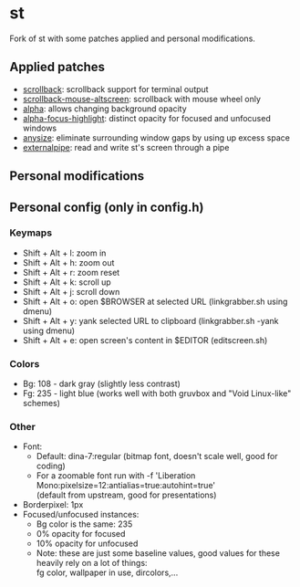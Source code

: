 # st

Fork of st with some patches applied and personal modifications.

## Applied patches

* [scrollback](https://st.suckless.org/patches/scrollback/): scrollback support for terminal output
* [scrollback-mouse-altscreen](https://st.suckless.org/patches/scrollback/): scrollback with mouse wheel only
* [alpha](https://st.suckless.org/patches/alpha/): allows changing background opacity
* [alpha-focus-highlight](https://st.suckless.org/patches/alpha_focus_highlight/): distinct opacity for focused and unfocused windows
* [anysize](https://st.suckless.org/patches/anysize/): eliminate surrounding window gaps by using up excess space
* [externalpipe](https://st.suckless.org/patches/externalpipe/): read and write st's screen through a pipe

## Personal modifications



## Personal config (only in config.h)

### Keymaps

* Shift + Alt + l: zoom in
* Shift + Alt + h: zoom out
* Shift + Alt + r: zoom reset
* Shift + Alt + k: scroll up
* Shift + Alt + j: scroll down
* Shift + Alt + o: open $BROWSER at selected URL (linkgrabber.sh using dmenu)
* Shift + Alt + y: yank selected URL to clipboard (linkgrabber.sh -yank using dmenu)
* Shift + Alt + e: open screen's content in $EDITOR (editscreen.sh)

### Colors

* Bg: 108 - dark gray (slightly less contrast)
* Fg: 235 - light blue (works well with both gruvbox and "Void Linux-like" schemes)

### Other

* Font:
  * Default: dina-7:regular (bitmap font, doesn't scale well, good for coding)
  * For a zoomable font run with -f 'Liberation Mono:pixelsize=12:antialias=true:autohint=true'<br>(default from upstream, good for presentations)
* Borderpixel: 1px
* Focused/unfocused instances:
  * Bg color is the same: 235
  * 0% opacity for focused
  * 10% opacity for unfocused
  * Note: these are just some baseline values, good values for these heavily rely on a lot of things:<br>fg color, wallpaper in use, dircolors,...

